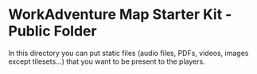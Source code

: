 # WorkAdventure Map Starter Kit - Public Folder

In this directory you can put static files (audio files, PDFs, videos, images except tilesets...) that you want to be present to the players.
